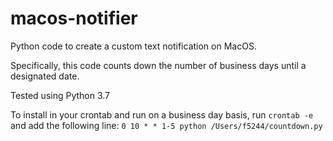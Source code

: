 # macos-notifier
Python code to create a custom text notification on MacOS.

Specifically, this code counts down the number of business days until a designated date. 

Tested using Python 3.7

To install in your crontab and run on a business day basis, run `crontab -e` and add the following line: 
`0 10 * * 1-5 python /Users/f5244/countdown.py`




